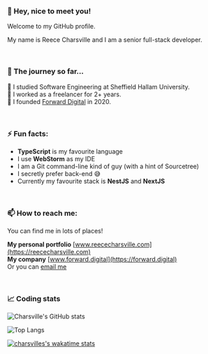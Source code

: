 ### :wave: Hey, nice to meet you!
Welcome to my GitHub profile.

My name is Reece Charsville and I am a senior full-stack developer.

<br />

### :mount_fuji: The journey so far...<br />
:round_pushpin: I studied Software Engineering at Sheffield Hallam University.<br />
:round_pushpin: I worked as a freelancer for 2+ years.<br />
:round_pushpin: I founded [Forward Digital](https://forward.digital) in 2020.<br />

<br />

### ⚡ Fun facts:
- **TypeScript** is my favourite language
- I use **WebStorm** as my IDE
- I am a Git command-line kind of guy (with a hint of Sourcetree)
- I secretly prefer back-end :sweat_smile:
- Currently my favourite stack is **NestJS** and **NextJS**

<br />

### 📫 How to reach me:
You can find me in lots of places!<br />

**My personal portfolio** [www.reececharsville.com](https://reececharsville.com)<br />
**My company** [www.forward.digital](https://forward.digital)<br />
Or you can [email me](mailto:reece@reececharsville.com)<br />

<br />

### :chart_with_upwards_trend: Coding stats
![Charsville's GitHub stats](https://github-readme-stats.vercel.app/api?username=charsville&show_icons=true&theme=github_dark)

![Top Langs](https://github-readme-stats.vercel.app/api/top-langs/?username=charsville&layout=compact&theme=github_dark)

[![charsvilles's wakatime stats](https://github-readme-stats.vercel.app/api/wakatime?username=ReeceCharsville&theme=github_dark)]()
